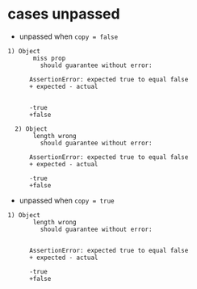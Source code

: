 # cases unpassed

- unpassed when `copy = false`

``` shell
1) Object
       miss prop
         should guarantee without error:

      AssertionError: expected true to equal false
      + expected - actual


      -true
      +false

  2) Object
       length wrong
         should guarantee without error:

      AssertionError: expected true to equal false
      + expected - actual

      -true
      +false
```

- unpassed when `copy = true`

``` shell
1) Object
       length wrong
         should guarantee without error:


      AssertionError: expected true to equal false
      + expected - actual

      -true
      +false
```
